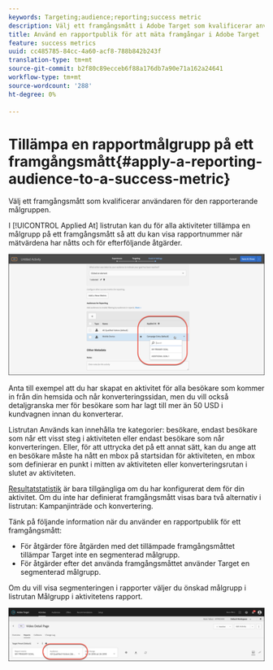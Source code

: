 ```yaml
---
keywords: Targeting;audience;reporting;success metric
description: Välj ett framgångsmått i Adobe Target som kvalificerar användaren för den rapporterande målgruppen.
title: Använd en rapportpublik för att mäta framgångar i Adobe Target
feature: success metrics
uuid: cc485785-84cc-4a60-acf8-788b842b243f
translation-type: tm+mt
source-git-commit: b2f80c89ecceb6f88a176db7a90e71a162a24641
workflow-type: tm+mt
source-wordcount: '288'
ht-degree: 0%

---
```



# Tillämpa en rapportmålgrupp på ett framgångsmått{#apply-a-reporting-audience-to-a-success-metric}

Välj ett framgångsmått som kvalificerar användaren för den rapporterande målgruppen.

I [!UICONTROL Applied At] listrutan kan du för alla aktiviteter tillämpa en målgrupp på ett framgångsmått så att du kan visa rapportnummer när mätvärdena har nåtts och för efterföljande åtgärder.

![](assets/success_metric.png)

Anta till exempel att du har skapat en aktivitet för alla besökare som kommer in från din hemsida och når konverteringssidan, men du vill också detaljgranska mer för besökare som har lagt till mer än 50 USD i kundvagnen innan du konverterar.

Listrutan Används kan innehålla tre kategorier: besökare, endast besökare som når ett visst steg i aktiviteten eller endast besökare som når konverteringen. Eller, för att uttrycka det på ett annat sätt, kan du ange att en besökare måste ha nått en mbox på startsidan för aktiviteten, en mbox som definierar en punkt i mitten av aktiviteten eller konverteringsrutan i slutet av aktiviteten.

[Resultatstatistik](../c-activities/r-success-metrics/success-metrics.md#reference_D011575C85DA48E989A244593D9B9924) är bara tillgängliga om du har konfigurerat dem för din aktivitet. Om du inte har definierat framgångsmått visas bara två alternativ i listrutan: Kampanjinträde och konvertering.

Tänk på följande information när du använder en rapportpublik för ett framgångsmått:

* För åtgärder före åtgärden med det tillämpade framgångsmåttet tillämpar Target inte en segmenterad målgrupp.
* För åtgärder efter det använda framgångsmåttet använder Target en segmenterad målgrupp.

Om du vill visa segmenteringen i rapporter väljer du önskad målgrupp i listrutan Målgrupp i aktivitetens rapport.

![](assets/reporting_audience_dropdown.png)

